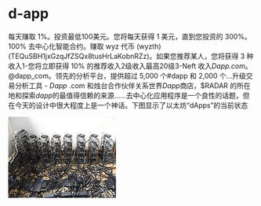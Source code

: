 # d-app

每天赚取 1%。投资最低100美元。您将每天获得 1 美元，直到您投资的 300%。 100% 去中心化智能合约。赚取 wyz 代币 (wyzth) (TEQuSBH1jxGzqJfZSQx8tusHrLaKobnRZz)。如果您推荐某人，您将获得 3 种收入1-您将立即获得 10% 的推荐收入2级收入最高20级3-Neft 收入*Dapp.com*。@dapp_com。领先的分析平台，提供超过 5,000 个#dapp 和 2,000 个...升级交易分析工具 - *Dapp* .com 和烛台合作伙伴关系世界*Dapp*商店，$RADAR 的所在地和探索*dapp*的最值得信赖的来源......去中心化应用程序是一个良性的话题，但在今天的设计中很大程度上是一个神话。下图显示了以太坊“dApps”的当前状态

![1](1.png)
